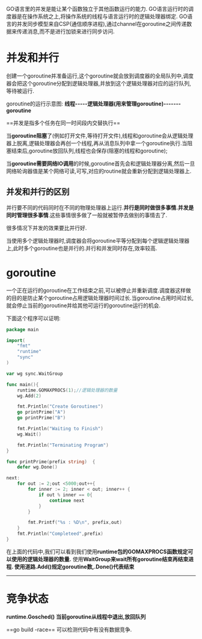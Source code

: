 GO语言里的并发是能让某个函数独立于其他函数运行的能力.
GO语言运行时的调度器是在操作系统之上,将操作系统的线程与语言运行时的逻辑处理器绑定.
GO语言的并发同步模型来自CSP(通信顺序进程),通过channel在goroutine之间传递数据来传递消息,而不是进行加锁来进行同步访问.

# 并发和并行
创建一个goroutine并准备运行,这个goroutine就会放到调度器的全局队列中,调度器会把这个goroutine分配到逻辑处理器,并放到这个逻辑处理器对应的运行队列,等待被运行.

goroutine的运行示意图:
**线程-----逻辑处理器(用来管理goroutine)-------goroutine**

==并发是指多个任务在同一时间段内交替执行==

当**goroutine阻塞**了(例如打开文件,等待打开文件),线程和goroutine会从逻辑处理器上脱离,逻辑处理器会再创一个线程,再从消息队列中拿一个goroutine执行.当阻塞结束后,goroutine放回队列,线程也会保存(阻塞的线程和goroutine);

当**goroutine需要网络IO调用**的时候,goroutine首先会和逻辑处理器分离,然后一旦网络轮询器值是某个网络可读,可写,对应的routine就会重新分配到逻辑处理器上.

## 并发和并行的区别
并行要不同的代码同时在不同的物理处理器上运行.**并行是同时做很多事情.并发是同时管理很多事情**.这些事情很多做了一般就被暂停去做别的事情去了.

很多情况下并发的效果要比并行好.

当使用多个逻辑处理器时,调度器会将goroutine平等分配到每个逻辑逻辑处理器上,此时多个goroutine也是并行的.并行和并发同时存在,效率较高.

# goroutine
一个正在运行的goroutine在工作结束之前,可以被停止并重新调度.调度器这样做的目的是防止某个goroutine占用逻辑处理器时间过长.当goroutine占用时间过长,就会停止当前的goroutine并给其他可运行的goroutine运行的机会.

下面这个程序可以证明:

```Go
package main

import(
	"fmt"
	"runtime"
	"sync"
)

var wg sync.WaitGroup

func main(){
	runtime.GOMAXPROCS(1);//逻辑处理器的数量
	wg.Add(2)

	fmt.Println("Create Goroutines")
	go printPrime("A")
	go printPrime("B")

	fmt.Println("Waiting to Finish")
	wg.Wait()

	fmt.Println("Terminating Program")	
}

func printPrime(prefix string)	{
	defer wg.Done()

next:
	for out := 2;out <5000;out++{
		for inner := 2; inner < out; inner++ {
			if out % inner == 0{
				continue next
			}
		}

		fmt.Printf("%s : %D\n", prefix,out)
	}
	fmt.Println("Completeed",prefix)
}
```

在上面的代码中,我们可以看到我们使用**runtime包的GOMAXPROCS函数规定可以使用的逻辑处理器的数量.** 使用**WaitGroup来wait所有goroutine结束再结束进程. 使用道路.Add()规定goroutine数,.Done()代表结束**

---

# 竞争状态
**runtime.Gosched() 当前goroutine从线程中退出,放回队列**

==go build -race==   可以检测代码中有没有数据竞争.